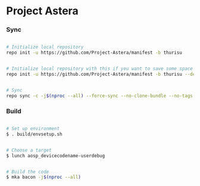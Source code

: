 # Project Astera #

### Sync ###

```bash

# Initialize local repository
repo init -u https://github.com/Project-Astera/manifest -b thurisu
```

```bash

# Initialize local repository with this if you want to save some space
repo init -u https://github.com/Project-Astera/manifest -b thurisu --depth=1
```

```bash

# Sync
repo sync -c -j$(nproc --all) --force-sync --no-clone-bundle --no-tags
```

### Build ###

```bash

# Set up environment
$ . build/envsetup.sh
```

```bash

# Choose a target
$ lunch aosp_devicecodename-userdebug
```

```bash

# Build the code
$ mka bacon -j$(nproc --all)
```